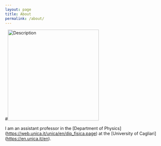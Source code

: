 ```yaml
---
layout: page
title: About
permalink: /about/
---
```


#<img src="{{ '/assets/images/Bewerbungsfoto1.jpg' | relative_url }}" alt="Description" width="300">

I am an assistant professor in the [Department of Physics] (https://web.unica.it/unica/en/dip_fisica.page) at the [University of Cagliari] (https://en.unica.it/en).
